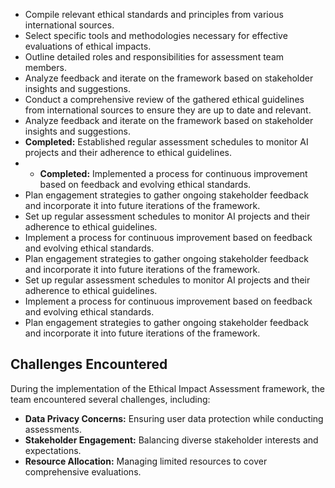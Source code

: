 - Compile relevant ethical standards and principles from various international sources.
- Select specific tools and methodologies necessary for effective evaluations of ethical impacts.
- Outline detailed roles and responsibilities for assessment team members.
- Analyze feedback and iterate on the framework based on stakeholder insights and suggestions.
- Conduct a comprehensive review of the gathered ethical guidelines from international sources to ensure they are up to date and relevant.
- Analyze feedback and iterate on the framework based on stakeholder insights and suggestions.
- **Completed:** Established regular assessment schedules to monitor AI projects and their adherence to ethical guidelines.
- - **Completed:** Implemented a process for continuous improvement based on feedback and evolving ethical standards.
- Plan engagement strategies to gather ongoing stakeholder feedback and incorporate it into future iterations of the framework.
- Set up regular assessment schedules to monitor AI projects and their adherence to ethical guidelines.
- Implement a process for continuous improvement based on feedback and evolving ethical standards.
- Plan engagement strategies to gather ongoing stakeholder feedback and incorporate it into future iterations of the framework.
- Set up regular assessment schedules to monitor AI projects and their adherence to ethical guidelines.
- Implement a process for continuous improvement based on feedback and evolving ethical standards.
- Plan engagement strategies to gather ongoing stakeholder feedback and incorporate it into future iterations of the framework.

## Challenges Encountered

During the implementation of the Ethical Impact Assessment framework, the team encountered several challenges, including:
- **Data Privacy Concerns:** Ensuring user data protection while conducting assessments.
- **Stakeholder Engagement:** Balancing diverse stakeholder interests and expectations.
- **Resource Allocation:** Managing limited resources to cover comprehensive evaluations.